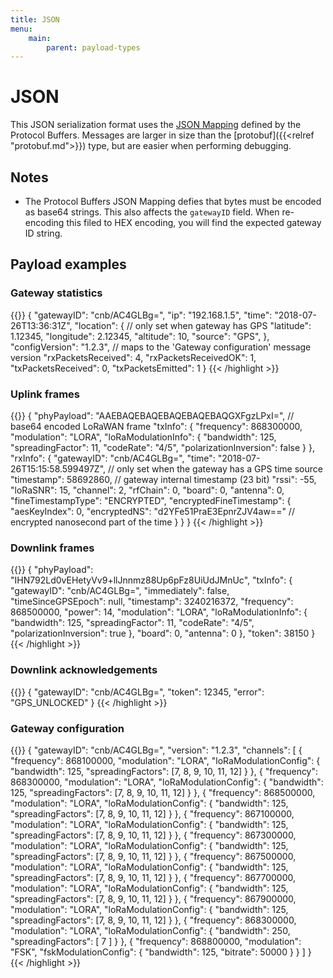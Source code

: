 ```yaml
---
title: JSON
menu:
    main:
        parent: payload-types
---
```


# JSON

This JSON serialization format uses the [JSON Mapping](https://developers.google.com/protocol-buffers/docs/proto3#json)
defined by the Protocol Buffers. Messages are larger in size than the [protobuf]({{<relref "protobuf.md">}})
type, but are easier when performing debugging.

## Notes

* The Protocol Buffers JSON Mapping defies that bytes must be encoded as base64
  strings. This also affects the `gatewayID` field. When re-encoding this filed
  to HEX encoding, you will find the expected gateway ID string.

## Payload examples

### Gateway statistics

{{<highlight json>}}
{
    "gatewayID": "cnb/AC4GLBg=",
    "ip": "192.168.1.5",
    "time": "2018-07-26T13:36:31Z",
    "location": {                   // only set when gateway has GPS
        "latitude": 1.12345,
        "longitude": 2.12345,
        "altitude": 10,
        "source": "GPS",
    },
    "configVersion": "1.2.3",       // maps to the 'Gateway configuration' message version
    "rxPacketsReceived": 4,
    "rxPacketsReceivedOK": 1,
    "txPacketsReceived": 0,
    "txPacketsEmitted": 1
}
{{< /highlight >}}

### Uplink frames

{{<highlight json>}}
{
    "phyPayload": "AAEBAQEBAQEBAQEBAQEBAQGXFgzLPxI=",  // base64 encoded LoRaWAN frame
    "txInfo": {
        "frequency": 868300000,
        "modulation": "LORA",
        "loRaModulationInfo": {
            "bandwidth": 125,
            "spreadingFactor": 11,
            "codeRate": "4/5",
            "polarizationInversion": false
        }
    },
    "rxInfo": {
        "gatewayID": "cnb/AC4GLBg=",
        "time": "2018-07-26T15:15:58.599497Z",         // only set when the gateway has a GPS time source
        "timestamp": 58692860,                         // gateway internal timestamp (23 bit)
        "rssi": -55,
        "loRaSNR": 15,
        "channel": 2,
        "rfChain": 0,
        "board": 0,
        "antenna": 0,
        "fineTimestampType": "ENCRYPTED",
        "encryptedFineTimestamp": {
            "aesKeyIndex": 0,
            "encryptedNS": "d2YFe51PraE3EpnrZJV4aw=="  // encrypted nanosecond part of the time
        }
    }
}
{{< /highlight >}}

### Downlink frames

{{<highlight json>}}
{
    "phyPayload": "IHN792Ld0vEHetyVv9+llJnnmz88Up6pFz8UiUdJMnUc",
    "txInfo": {
        "gatewayID": "cnb/AC4GLBg=",
        "immediately": false,
        "timeSinceGPSEpoch": null,
        "timestamp": 3240216372,
        "frequency": 868500000,
        "power": 14,
        "modulation": "LORA",
        "loRaModulationInfo": {
            "bandwidth": 125,
            "spreadingFactor": 11,
            "codeRate": "4/5",
            "polarizationInversion": true
        },
        "board": 0,
        "antenna": 0
    },
    "token": 38150
}
{{< /highlight >}}

### Downlink acknowledgements

{{<highlight json>}}
{
    "gatewayID": "cnb/AC4GLBg=",
    "token": 12345,
    "error": "GPS_UNLOCKED"
}
{{< /highlight >}}

### Gateway configuration

{{<highlight json>}}
{
    "gatewayID": "cnb/AC4GLBg=",
    "version": "1.2.3",
    "channels": [
        {
            "frequency": 868100000,
            "modulation": "LORA",
            "loRaModulationConfig": {
                "bandwidth": 125,
                "spreadingFactors": [7, 8, 9, 10, 11, 12]
            }
        },
        {
            "frequency": 868300000,
            "modulation": "LORA",
            "loRaModulationConfig": {
                "bandwidth": 125,
                "spreadingFactors": [7, 8, 9, 10, 11, 12]
            }
        },
        {
            "frequency": 868500000,
            "modulation": "LORA",
            "loRaModulationConfig": {
                "bandwidth": 125,
                "spreadingFactors": [7, 8, 9, 10, 11, 12]
            }
        },
        {
            "frequency": 867100000,
            "modulation": "LORA",
            "loRaModulationConfig": {
                "bandwidth": 125,
                "spreadingFactors": [7, 8, 9, 10, 11, 12]
            }
        },
        {
            "frequency": 867300000,
            "modulation": "LORA",
            "loRaModulationConfig": {
                "bandwidth": 125,
                "spreadingFactors": [7, 8, 9, 10, 11, 12]
            }
        },
        {
            "frequency": 867500000,
            "modulation": "LORA",
            "loRaModulationConfig": {
                "bandwidth": 125,
                "spreadingFactors": [7, 8, 9, 10, 11, 12]
            }
        },
        {
            "frequency": 867700000,
            "modulation": "LORA",
            "loRaModulationConfig": {
                "bandwidth": 125,
                "spreadingFactors": [7, 8, 9, 10, 11, 12]
            }
        },
        {
            "frequency": 867900000,
            "modulation": "LORA",
            "loRaModulationConfig": {
                "bandwidth": 125,
                "spreadingFactors": [7, 8, 9, 10, 11, 12]
            }
        },
        {
            "frequency": 868300000,
            "modulation": "LORA",
            "loRaModulationConfig": {
                "bandwidth": 250,
                "spreadingFactors": [
                    7
                ]
            }
        },
        {
            "frequency": 868800000,
            "modulation": "FSK",
            "fskModulationConfig": {
                "bandwidth": 125,
                "bitrate": 50000
            }
        }
    ]
}
{{< /highlight >}}
